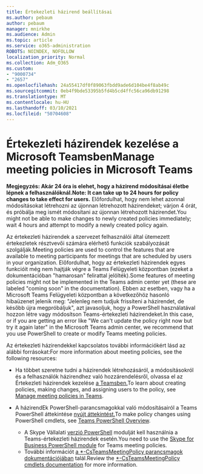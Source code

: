 ```yaml
---
title: Értekezleti házirend beállításai
ms.author: pebaum
author: pebaum
manager: mnirkhe
ms.audience: Admin
ms.topic: article
ms.service: o365-administration
ROBOTS: NOINDEX, NOFOLLOW
localization_priority: Normal
ms.collection: Adm_O365
ms.custom:
- "9000734"
- "2657"
ms.openlocfilehash: 24a55417df0f89063fbdd9ade6d104be4f8ab49c
ms.sourcegitcommit: 0eb4f9bde53395b5fd4b5cd4ffc56ca96db91298
ms.translationtype: MT
ms.contentlocale: hu-HU
ms.lasthandoff: 03/10/2021
ms.locfileid: "50704608"
---
```

# <a name="manage-meeting-policies-in-microsoft-teams"></a><span data-ttu-id="b3773-102">Értekezleti házirendek kezelése a Microsoft Teamsben</span><span class="sxs-lookup"><span data-stu-id="b3773-102">Manage meeting policies in Microsoft Teams</span></span>

<span data-ttu-id="b3773-103">**Megjegyzés: Akár 24 óra is elehet, hogy a házirend módosításai életbe lépnek a felhasználóknál.**</span><span class="sxs-lookup"><span data-stu-id="b3773-103">**Note: It can take up to 24 hours for policy changes to take effect for users.**</span></span> <span data-ttu-id="b3773-104">Előfordulhat, hogy nem lehet azonnal módosításokat létrehozni az újonnan létrehozott házirendeket; várjon 4 órát, és próbálja meg ismét módosítani az újonnan létrehozott házirendet.</span><span class="sxs-lookup"><span data-stu-id="b3773-104">You might not be able to make changes to newly created policies immediately; wait 4 hours and attempt to modify a newly created policy again.</span></span>

<span data-ttu-id="b3773-105">Az értekezleti házirendek a szervezet felhasználói által ütemezett értekezletek résztvevői számára elérhető funkciók szabályozását szolgálják.</span><span class="sxs-lookup"><span data-stu-id="b3773-105">Meeting policies are used to control the features that are available to meeting participants for meetings that are scheduled by users in your organization.</span></span> <span data-ttu-id="b3773-106">Előfordulhat, hogy az értekezleti házirendek egyes funkcióit még nem hajtják végre a Teams Felügyeleti központban (ezeket a dokumentációban "hamarosan" felirattal jelölték).</span><span class="sxs-lookup"><span data-stu-id="b3773-106">Some features of meeting policies might not be implemented in the Teams admin center yet (these are labeled "coming soon" in the documentation).</span></span> <span data-ttu-id="b3773-107">Ebben az esetben, vagy ha a Microsoft Teams Felügyeleti központban a következőhöz hasonló hibaüzenet jelenik meg: "Jelenleg nem tudjuk frissíteni a házirendet, de később újra megpróbáljuk", azt javasoljuk, hogy a PowerShell használatával hozzon létre vagy módosítson Teams-értekezleti házirendeket.</span><span class="sxs-lookup"><span data-stu-id="b3773-107">In this case, or if you are getting an error like "We can't update the policy right now but try it again later" in the Microsoft Teams admin center, we recommend that you use PowerShell to create or modify Teams meeting policies.</span></span> 

<span data-ttu-id="b3773-108">Az értekezleti házirendekkel kapcsolatos további információkért lásd az alábbi forrásokat:</span><span class="sxs-lookup"><span data-stu-id="b3773-108">For more information about meeting policies, see the following resources:</span></span>

- <span data-ttu-id="b3773-109">Ha többet szeretne tudni a házirendek létrehozásáról, a módosításokról és a felhasználók házirendhez való hozzárendelésről, olvassa el az Értekezleti házirendek kezelése [a Teamsben.](https://docs.microsoft.com/microsoftteams/meeting-policies-in-teams)</span><span class="sxs-lookup"><span data-stu-id="b3773-109">To learn about creating policies, making changes, and assigning users to the policy, see [Manage meeting policies in Teams](https://docs.microsoft.com/microsoftteams/meeting-policies-in-teams).</span></span>

- <span data-ttu-id="b3773-110">A házirendEk PowerShell-parancsmagokkal való módosításairól a Teams PowerShell áttekintése [nyújt áttekintést.](https://docs.microsoft.com/microsoftteams/teams-powershell-overview)</span><span class="sxs-lookup"><span data-stu-id="b3773-110">To make policy changes using PowerShell cmdlets, see [Teams PowerShell Overview](https://docs.microsoft.com/microsoftteams/teams-powershell-overview).</span></span> 
    - <span data-ttu-id="b3773-111">A Skype Vállalati [verzió PowerShell](https://docs.microsoft.com/skypeforbusiness/set-up-your-computer-for-windows-powershell/download-and-install-the-skype-for-business-online-connector) modulját kell használnia a Teams-értekezleti házirendek esetén.</span><span class="sxs-lookup"><span data-stu-id="b3773-111">You need to use the [Skype for Business PowerShell module](https://docs.microsoft.com/skypeforbusiness/set-up-your-computer-for-windows-powershell/download-and-install-the-skype-for-business-online-connector) for Teams meeting policies.</span></span> 
    - <span data-ttu-id="b3773-112">További információt [a \*-CsTeamsMeetingPolicy parancsmagok dokumentációjában](https://docs.microsoft.com/search/?search=CsTeamsMeetingPolicy&view=skype-ps) talál.</span><span class="sxs-lookup"><span data-stu-id="b3773-112">Review the [\*-CsTeamsMeetingPolicy cmdlets documentation](https://docs.microsoft.com/search/?search=CsTeamsMeetingPolicy&view=skype-ps) for more information.</span></span>

